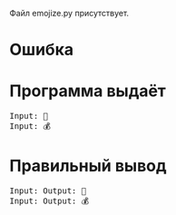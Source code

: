 Файл emojize.py присутствует.
# Ошибка
# Программа выдаёт
<pre>
Input: 🥇
Input: 💰
</pre>
# Правильный вывод
<pre>Input: Output: 🥇
Input: Output: 💰
</pre>